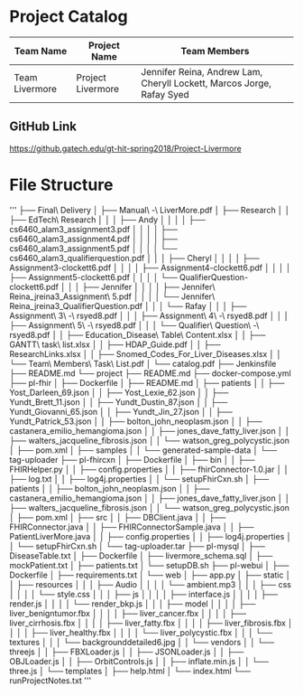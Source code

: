 # Project Catalog
|Team Name| Project Name | Team Members
|--|--|--|
| Team Livermore | Project Livermore | Jennifer Reina, Andrew Lam, Cheryll Lockett, Marcos Jorge, Rafay Syed

## GitHub Link
https://github.gatech.edu/gt-hit-spring2018/Project-Livermore

# File Structure

'''
├── Final\ Delivery
│   ├── Manual\ -\ LiverMore.pdf
│   ├── Research
│   │   ├── EdTech\ Research
│   │   │   ├── Andy
│   │   │   │   ├── cs6460_alam3_assignment3.pdf
│   │   │   │   ├── cs6460_alam3_assignment4.pdf
│   │   │   │   ├── cs6460_alam3_assignment5.pdf
│   │   │   │   └── cs6460_alam3_qualifierquestion.pdf
│   │   │   ├── Cheryl
│   │   │   │   ├── Assignment3-clockett6.pdf
│   │   │   │   ├── Assignment4-clockett6.pdf
│   │   │   │   ├── Assignment5-clockett6.pdf
│   │   │   │   └── QualifierQuestion-clockett6.pdf
│   │   │   ├── Jennifer
│   │   │   │   ├── Jennifer\ Reina_jreina3_Assignment\ 5.pdf
│   │   │   │   └── Jennifer\ Reina_jreina3_QualifierQuestion.pdf
│   │   │   └── Rafay
│   │   │       ├── Assignment\ 3\ -\ rsyed8.pdf
│   │   │       ├── Assignment\ 4\ -\ rsyed8.pdf
│   │   │       ├── Assignment\ 5\ -\ rsyed8.pdf
│   │   │       └── Qualifier\ Question\ -\ rsyed8.pdf
│   │   ├── Education_Disease\ Table\ Content.xlsx
│   │   ├── GANTT\ task\ list.xlsx
│   │   ├── HDAP_Guide.pdf
│   │   ├── ResearchLinks.xlsx
│   │   ├── Snomed_Codes_For_Liver_Diseases.xlsx
│   │   └── Team\ Members\ Task\ List.pdf
│   └── catalog.pdf
├── Jenkinsfile
├── README.md
└── project
    ├── README.md
    ├── docker-compose.yml
    ├── pl-fhir
    │   ├── Dockerfile
    │   ├── README.md
    │   ├── patients
    │   │   ├── Yost_Darleen_69.json
    │   │   ├── Yost_Lexie_62.json
    │   │   ├── Yundt_Brett_11.json
    │   │   ├── Yundt_Dustin_87.json
    │   │   ├── Yundt_Giovanni_65.json
    │   │   ├── Yundt_Jin_27.json
    │   │   ├── Yundt_Patrick_53.json
    │   │   ├── bolton_john_neoplasm.json
    │   │   ├── castanera_emilio_hemangioma.json
    │   │   ├── jones_dave_fatty_liver.json
    │   │   ├── walters_jacqueline_fibrosis.json
    │   │   └── watson_greg_polycystic.json
    │   ├── pom.xml
    │   ├── samples
    │   │   └── generated-sample-data
    │   └── tag-uploader
    ├── pl-fhircxn
    │   ├── Dockerfile
    │   ├── bin
    │   │   ├── FHIRHelper.py
    │   │   ├── config.properties
    │   │   ├── fhirConnector-1.0.jar
    │   │   ├── log.txt
    │   │   ├── log4j.properties
    │   │   └── setupFhirCxn.sh
    │   ├── patients
    │   │   ├── bolton_john_neoplasm.json
    │   │   ├── castanera_emilio_hemangioma.json
    │   │   ├── jones_dave_fatty_liver.json
    │   │   ├── walters_jacqueline_fibrosis.json
    │   │   └── watson_greg_polycystic.json
    │   ├── pom.xml
    │   ├── src
    │   │   ├── DBClient.java
    │   │   ├── FHIRConnector.java
    │   │   ├── FHIRConnectorSample.java
    │   │   ├── PatientLiverMore.java
    │   │   ├── config.properties
    │   │   ├── log4j.properties
    │   │   └── setupFhirCxn.sh
    │   └── tag-uploader.tar
    ├── pl-mysql
    │   ├── DiseaseTable.txt
    │   ├── Dockerfile
    │   ├── livermore_schema.sql
    │   ├── mockPatient.txt
    │   ├── patients.txt
    │   └── setupDB.sh
    ├── pl-webui
    │   ├── Dockerfile
    │   ├── requirements.txt
    │   └── web
    │       ├── app.py
    │       ├── static
    │       │   ├── resources
    │       │   │   ├── Audio
    │       │   │   │   └── ambient.mp3
    │       │   │   ├── css
    │       │   │   │   └── style.css
    │       │   │   ├── js
    │       │   │   │   ├── interface.js
    │       │   │   │   ├── render.js
    │       │   │   │   └── render_bkp.js
    │       │   │   ├── model
    │       │   │   │   ├── liver_benigntumor.fbx
    │       │   │   │   ├── liver_cancer.fbx
    │       │   │   │   ├── liver_cirrhosis.fbx
    │       │   │   │   ├── liver_fatty.fbx
    │       │   │   │   ├── liver_fibrosis.fbx
    │       │   │   │   ├── liver_healthy.fbx
    │       │   │   │   └── liver_polycystic.fbx
    │       │   │   └── textures
    │       │   │       └── backgrounddetailed6.jpg
    │       │   └── vendors
    │       │       └── threejs
    │       │           ├── FBXLoader.js
    │       │           ├── JSONLoader.js
    │       │           ├── OBJLoader.js
    │       │           ├── OrbitControls.js
    │       │           ├── inflate.min.js
    │       │           └── three.js
    │       └── templates
    │           ├── help.html
    │           └── index.html
    └── runProjectNotes.txt
'''